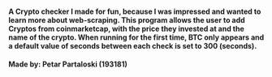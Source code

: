 <h4> 
	A Crypto checker I made for fun, because I was impressed and wanted to learn more about web-scraping. 
	This program allows the user to add Cryptos from coinmarketcap, with the price they invested at and the name of the crypto. 
	When running for the first time, BTC only appears and a default value of seconds between each check is set to 300 (seconds).
</h4>

</hr>

<h4>
	Made by: <strong>Petar Partaloski (193181)</strong>
</h4>
